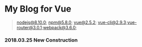 # My Blog for Vue

> nodejs@8.10.0; npm@5.8.0; vue@2.5.2; vue-cli@2.9.3;vue-router@3.0.1;webpack@3.6.0;

### 2018.03.25 New Construction